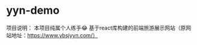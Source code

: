 <!--
 * @Descripttion: 
 * @version: 
 * @Author: Magic
 * @Date: 2020-09-14 07:01:26
 * @LastEditors: Magic
 * @LastEditTime: 2020-09-14 07:05:18
-->
# yyn-demo
项目说明：
本项目纯属个人练手😂
基于react库构建的前端旅游展示网站（原网站地址：https://www.ybsjyyn.com/）


